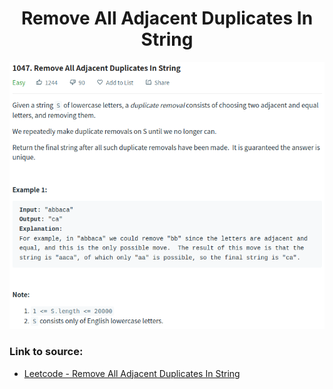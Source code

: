 <h1 align="center">Remove All Adjacent Duplicates In String</h1>

![alt text](https://raw.githubusercontent.com/matthew01lokiet/Github-repos-images/main/Algs/Stack/NxK6gfPA_o.png)

### Link to source: 
- <a href="https://leetcode.com/problems/remove-all-adjacent-duplicates-in-string/">Leetcode - Remove All Adjacent Duplicates In String</a>
